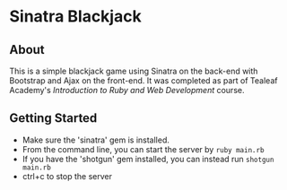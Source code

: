 # Sinatra Blackjack

## About
This is a simple blackjack game using Sinatra on the back-end with Bootstrap and Ajax on the front-end. It was completed as part of Tealeaf Academy's _Introduction to Ruby and Web Development_ course.

## Getting Started
- Make sure the 'sinatra' gem is installed.
- From the command line, you can start the server by `ruby main.rb`
- If you have the 'shotgun' gem installed, you can instead run `shotgun main.rb`
- ctrl+c to stop the server